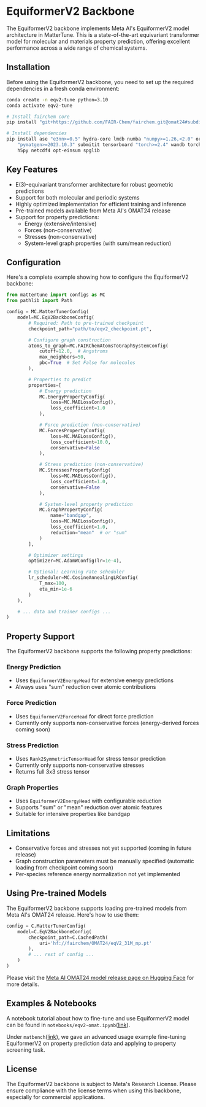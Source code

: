 # EquiformerV2 Backbone

The EquiformerV2 backbone implements Meta AI's EquiformerV2 model architecture in MatterTune. This is a state-of-the-art equivariant transformer model for molecular and materials property prediction, offering excellent performance across a wide range of chemical systems.

## Installation

Before using the EquiformerV2 backbone, you need to set up the required dependencies in a fresh conda environment:

```bash
conda create -n eqv2-tune python=3.10
conda activate eqv2-tune

# Install fairchem core
pip install "git+https://github.com/FAIR-Chem/fairchem.git@omat24#subdirectory=packages/fairchem-core" --no-deps

# Install dependencies
pip install ase "e3nn>=0.5" hydra-core lmdb numba "numpy>=1.26,<2.0" orjson \
    "pymatgen>=2023.10.3" submitit tensorboard "torch>=2.4" wandb torch_geometric \
    h5py netcdf4 opt-einsum spglib
```

## Key Features

- E(3)-equivariant transformer architecture for robust geometric predictions
- Support for both molecular and periodic systems
- Highly optimized implementation for efficient training and inference
- Pre-trained models available from Meta AI's OMAT24 release
- Support for property predictions:
  - Energy (extensive/intensive)
  - Forces (non-conservative)
  - Stresses (non-conservative)
  - System-level graph properties (with sum/mean reduction)

## Configuration

Here's a complete example showing how to configure the EquiformerV2 backbone:

```python
from mattertune import configs as MC
from pathlib import Path

config = MC.MatterTunerConfig(
    model=MC.EqV2BackboneConfig(
        # Required: Path to pre-trained checkpoint
        checkpoint_path="path/to/eqv2_checkpoint.pt",

        # Configure graph construction
        atoms_to_graph=MC.FAIRChemAtomsToGraphSystemConfig(
            cutoff=12.0,  # Angstroms
            max_neighbors=50,
            pbc=True  # Set False for molecules
        ),

        # Properties to predict
        properties=[
            # Energy prediction
            MC.EnergyPropertyConfig(
                loss=MC.MAELossConfig(),
                loss_coefficient=1.0
            ),

            # Force prediction (non-conservative)
            MC.ForcesPropertyConfig(
                loss=MC.MAELossConfig(),
                loss_coefficient=10.0,
                conservative=False
            ),

            # Stress prediction (non-conservative)
            MC.StressesPropertyConfig(
                loss=MC.MAELossConfig(),
                loss_coefficient=1.0,
                conservative=False
            ),

            # System-level property prediction
            MC.GraphPropertyConfig(
                name="bandgap",
                loss=MC.MAELossConfig(),
                loss_coefficient=1.0,
                reduction="mean"  # or "sum"
            )
        ],

        # Optimizer settings
        optimizer=MC.AdamWConfig(lr=1e-4),

        # Optional: Learning rate scheduler
        lr_scheduler=MC.CosineAnnealingLRConfig(
            T_max=100,
            eta_min=1e-6
        )
    ),

    # ... data and trainer configs ...
)
```

## Property Support

The EquiformerV2 backbone supports the following property predictions:

### Energy Prediction
- Uses `EquiformerV2EnergyHead` for extensive energy predictions
- Always uses "sum" reduction over atomic contributions

### Force Prediction
- Uses `EquiformerV2ForceHead` for direct force prediction
- Currently only supports non-conservative forces (energy-derived forces coming soon)

### Stress Prediction
- Uses `Rank2SymmetricTensorHead` for stress tensor prediction
- Currently only supports non-conservative stresses
- Returns full 3x3 stress tensor

### Graph Properties
- Uses `EquiformerV2EnergyHead` with configurable reduction
- Supports "sum" or "mean" reduction over atomic features
- Suitable for intensive properties like bandgap

## Limitations

- Conservative forces and stresses not yet supported (coming in future release)
- Graph construction parameters must be manually specified (automatic loading from checkpoint coming soon)
- Per-species reference energy normalization not yet implemented

## Using Pre-trained Models

The EquiformerV2 backbone supports loading pre-trained models from Meta AI's OMAT24 release. Here's how to use them:

```python
config = C.MatterTunerConfig(
    model=C.EqV2BackboneConfig(
        checkpoint_path=C.CachedPath(
            uri='hf://fairchem/OMAT24/eqV2_31M_mp.pt'
        ),
        # ... rest of config ...
    )
)
```

Please visit the [Meta AI OMAT24 model release page on Hugging Face](https://huggingface.co/fairchem/OMAT24) for more details.

## Examples & Notebooks

A notebook tutorial about how to fine-tune and use EquiformerV2 model can be found in ```notebooks/eqv2-omat.ipynb```([link](https://github.com/Fung-Lab/MatterTune/blob/main/notebooks/eqv2-omat.ipynb)). 

Under ```matbench```([link](https://github.com/Fung-Lab/MatterTune/tree/main/examples/matbench)), we gave an advanced usage example fine-tuning EquiformerV2 on property prediction data and applying to property screening task. 

## License

The EquiformerV2 backbone is subject to Meta's Research License. Please ensure compliance with the license terms when using this backbone, especially for commercial applications.
